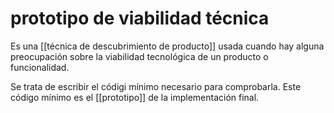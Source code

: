# prototipo de viabilidad técnica
Es una [[técnica de descubrimiento de producto]] usada cuando hay alguna preocupación sobre la viabilidad tecnológica de un producto o funcionalidad.

Se trata de escribir el códigi mínimo necesario para comprobarla. Este código mínimo es el [[prototipo]] de la implementación final.
